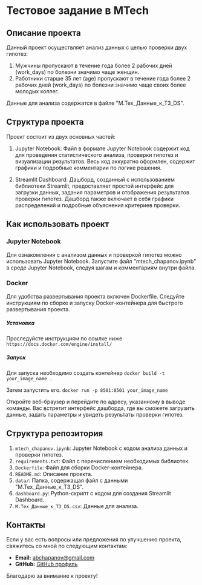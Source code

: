 # Тестовое задание в MTech

## Описание проекта

Данный проект осуществляет анализ данных с целью проверки двух гипотез:

1. Мужчины пропускают в течение года более 2 рабочих дней (work_days) по болезни значимо чаще женщин.
2. Работники старше 35 лет (age) пропускают в течение года более 2 рабочих дней (work_days) по болезни значимо чаще своих более молодых коллег.

Данные для анализа содержатся в файле "М.Тех_Данные_к_ТЗ_DS".

## Структура проекта

Проект состоит из двух основных частей:

1. Jupyter Notebook: Файл в формате Jupyter Notebook содержит код для проведения статистического анализа, проверки гипотез и визуализации результатов. Весь код аккуратно оформлен, содержит графики и подробные комментарии по логике решения.

2. Streamlit Dashboard: Дашборд, созданный с использованием библиотеки Streamlit, предоставляет простой интерфейс для загрузки данных, задания параметров и отображения результатов проверки гипотез. Дашборд также включает в себя графики распределений и подробные объяснения критериев проверки.

## Как использовать проект

### Jupyter Notebook

Для ознакомления с анализом данных и проверкой гипотез можно использовать Jupyter Notebook. Запустите файл "mtech_chapanov.ipynb" в среде Jupyter Notebook, следуя шагам и комментариям внутри файла.

### Docker

Для удобства развертывания проекта включен Dockerfile. Следуйте инструкциям по сборке и запуску Docker-контейнера для быстрого развертывания проекта.

##### Установка
Проследуйсте инструкциям по ссылке ниже
    ```
    https://docs.docker.com/engine/install/
    ```

##### Запуск
Для запуска необходимо создать контейнер
    ```
    docker build -t your_image_name .
    ```

Затем запустить его.
    ```
    docker run -p 8501:8501 your_image_name
    ```


Откройте веб-браузер и перейдите по адресу, указанному в выводе команды. Вас встретит интерфейс дашборда, где вы сможете загрузить данные, задать параметры и увидеть результаты проверки гипотез.

## Структура репозитория

1. `mtech_chapanov.ipynb`: Jupyter Notebook с кодом анализа данных и проверки гипотез.
2. `requirements.txt`: Файл с перечислением необходимых библиотек.
3. `Dockerfile`: Файл для сборки Docker-контейнера.
4. `README.md`: Описание проекта.
5. `data/`: Папка, содержащая файл с данными "М.Тех_Данные_к_ТЗ_DS".
6. `dashboard.py`: Python-скрипт с кодом для создания Streamlit Dashboard.
7. `М.Тех_Данные_к_ТЗ_DS.csv`: Данные для анализа.


## Контакты

Если у вас есть вопросы или предложения по улучшению проекта, свяжитесь со мной по следующим контактам:

- **Email:** abchapanov@gmail.com
- **GitHub:** [GitHub профиль](https://github.com/itsresearcher)

Благодарю за внимание к проекту!
